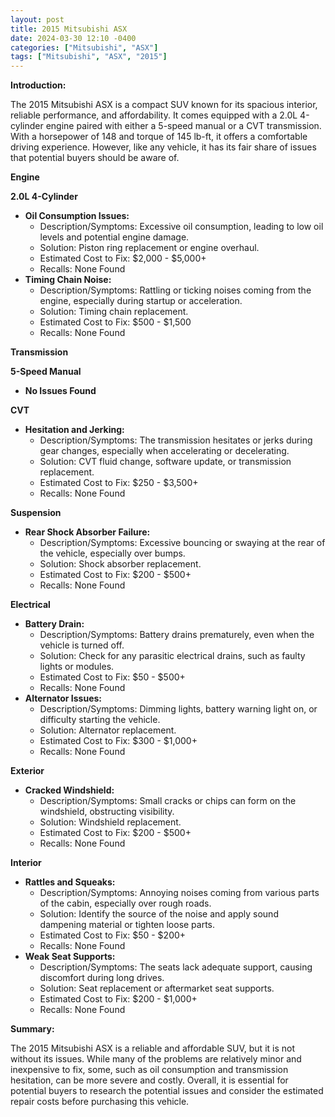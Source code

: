 ```yaml
---
layout: post
title: 2015 Mitsubishi ASX
date: 2024-03-30 12:10 -0400
categories: ["Mitsubishi", "ASX"]
tags: ["Mitsubishi", "ASX", "2015"]
---
```

**Introduction:**

The 2015 Mitsubishi ASX is a compact SUV known for its spacious interior, reliable performance, and affordability. It comes equipped with a 2.0L 4-cylinder engine paired with either a 5-speed manual or a CVT transmission. With a horsepower of 148 and torque of 145 lb-ft, it offers a comfortable driving experience. However, like any vehicle, it has its fair share of issues that potential buyers should be aware of.

**Engine**

**2.0L 4-Cylinder**

* **Oil Consumption Issues:**
    * Description/Symptoms: Excessive oil consumption, leading to low oil levels and potential engine damage.
    * Solution: Piston ring replacement or engine overhaul.
    * Estimated Cost to Fix: $2,000 - $5,000+
    * Recalls: None Found
* **Timing Chain Noise:**
    * Description/Symptoms: Rattling or ticking noises coming from the engine, especially during startup or acceleration.
    * Solution: Timing chain replacement.
    * Estimated Cost to Fix: $500 - $1,500
    * Recalls: None Found

**Transmission**

**5-Speed Manual**

* **No Issues Found**

**CVT**

* **Hesitation and Jerking:**
    * Description/Symptoms: The transmission hesitates or jerks during gear changes, especially when accelerating or decelerating.
    * Solution: CVT fluid change, software update, or transmission replacement.
    * Estimated Cost to Fix: $250 - $3,500+
    * Recalls: None Found

**Suspension**

* **Rear Shock Absorber Failure:**
    * Description/Symptoms: Excessive bouncing or swaying at the rear of the vehicle, especially over bumps.
    * Solution: Shock absorber replacement.
    * Estimated Cost to Fix: $200 - $500+
    * Recalls: None Found

**Electrical**

* **Battery Drain:**
    * Description/Symptoms: Battery drains prematurely, even when the vehicle is turned off.
    * Solution: Check for any parasitic electrical drains, such as faulty lights or modules.
    * Estimated Cost to Fix: $50 - $500+
    * Recalls: None Found
* **Alternator Issues:**
    * Description/Symptoms: Dimming lights, battery warning light on, or difficulty starting the vehicle.
    * Solution: Alternator replacement.
    * Estimated Cost to Fix: $300 - $1,000+
    * Recalls: None Found

**Exterior**

* **Cracked Windshield:**
    * Description/Symptoms: Small cracks or chips can form on the windshield, obstructing visibility.
    * Solution: Windshield replacement.
    * Estimated Cost to Fix: $200 - $500+
    * Recalls: None Found

**Interior**

* **Rattles and Squeaks:**
    * Description/Symptoms: Annoying noises coming from various parts of the cabin, especially over rough roads.
    * Solution: Identify the source of the noise and apply sound dampening material or tighten loose parts.
    * Estimated Cost to Fix: $50 - $200+
    * Recalls: None Found
* **Weak Seat Supports:**
    * Description/Symptoms: The seats lack adequate support, causing discomfort during long drives.
    * Solution: Seat replacement or aftermarket seat supports.
    * Estimated Cost to Fix: $200 - $1,000+
    * Recalls: None Found

**Summary:**

The 2015 Mitsubishi ASX is a reliable and affordable SUV, but it is not without its issues. While many of the problems are relatively minor and inexpensive to fix, some, such as oil consumption and transmission hesitation, can be more severe and costly. Overall, it is essential for potential buyers to research the potential issues and consider the estimated repair costs before purchasing this vehicle.
